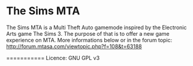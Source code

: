 The Sims MTA
==========

The Sims MTA is a Multi Theft Auto gamemode inspired by the Electronic Arts game The Sims 3.
The purpose of that is to offer a new game experience on MTA.
More informations below or in the forum topic: http://forum.mtasa.com/viewtopic.php?f=108&t=63188

===========
Licence: GNU GPL v3
